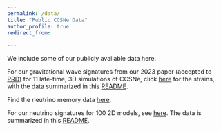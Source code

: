 ```yaml
---
permalink: /data/
title: "Public CCSNe Data"
author_profile: true
redirect_from: 

---
```


We include some of our publicly available data here.
  
For our gravitational wave signatures from our 2023 paper (accepted to [PRD](https://ui.adsabs.harvard.edu/abs/2023PhRvD.107j3015V)) for 11 late-time, 3D simulations of CCSNe,
click [here](https://305b88f5-d936-454c-a213-4364774d9194.filesusr.com/archives/f669df_6e4f524a090c401283f8eee71cfe2999.zip?dn=gwstrain.zip) for the strains, with the data summarized in this [README](http://dvartany.github.io/files/README.txt).

Find the neutrino memory data [here](https://f669dfe4-5008-429c-8aa5-16365fc454f2.usrfiles.com/archives/f669df_858f3e2e52e64380b320b0ffd004a53b.zip).

For our neutrino signatures for 100 2D models, see [here](https://f669dfe4-5008-429c-8aa5-16365fc454f2.usrfiles.com/archives/f669df_e6e13d5121db40dc9b1f32f5377a6009.zip). The data is summarized in this [README](http://dvartany.github.io/files/README-2D-neutrino.txt). 

